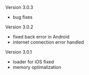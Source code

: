 Version 3.0.3

- bug fixes

Version 3.0.2

- fixed back error in Android
- internet connection error handled

Version 3.0.1

- loader for iOS fixed
- memory optimalization